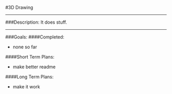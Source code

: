 #3D Drawing

---
###Description:
It does stuff.  

---
###Goals:
####Completed:
* none so far


####Short Term Plans:
* make better readme

####Long Term Plans:
* make it work